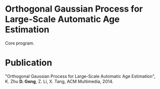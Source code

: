# Orthogonal Gaussian Process for Large-Scale Automatic Age Estimation
Core program.

# Publication
"Orthogonal Gaussian Process for Large-Scale Automatic Age Estimation", <br>K. Zhu <b>D. Gong</b>, Z. Li, X. Tang, ACM Multimedia, 2014.
